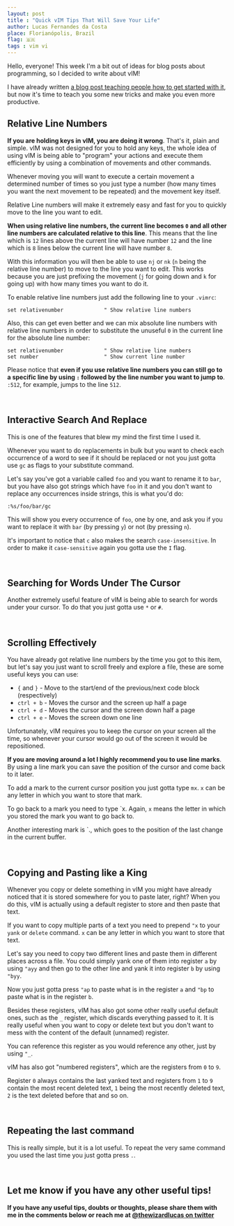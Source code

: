 ```yaml
---
layout: post
title : "Quick vIM Tips That Will Save Your Life"
author: Lucas Fernandes da Costa
place: Florianópolis, Brazil
flag: 🇧🇷
tags : vim vi
---
```


Hello, everyone! This week I'm a bit out of ideas for blog posts about programming, so I decided to write about vIM!

I have already written [a blog post teaching people how to get started with it](/2016/09/25/How-I-Learned-to-Stop-Worrying-and-Love-vIM.html), but now it's time to teach you some new tricks and make you even more productive.


## **Relative Line Numbers**

**If you are holding keys in vIM, you are doing it wrong**. That's it, plain and simple. vIM was not designed for you to hold any keys, the whole idea of using vIM is being able to "program" your actions and execute them efficiently by using a combination of movements and other commands.

Whenever moving you will want to execute a certain movement a determined number of times so you just type a number (how many times you want the next movement to be repeated) and the movement key itself.

Relative Line numbers will make it extremely easy and fast for you to quickly move to the line you want to edit.

**When using relative line numbers, the current line becomes `0` and all other line numbers are calculated relative to this line**. This means that the line which is `12` lines above the current line will have number `12` and the line which is `8` lines below the current line will have number `8`.

With this information you will then be able to use `nj` or `nk` (`n` being the relative line number) to move to the line you want to edit. This works because you are just prefixing the movement (`j` for going down and `k` for going up) with how many times you want to do it.

To enable relative line numbers just add the following line to your `.vimrc`:

```
set relativenumber             " Show relative line numbers
```

Also, this can get even better and we can mix absolute line numbers with relative line numbers in order to substitute the unuseful `0` in the current line for the absolute line number:

```
set relativenumber             " Show relative line numbers
set number                     " Show current line number
```

Please notice that **even if you use relative line numbers you can still go to a specific line by using `:` followed by the line number you want to jump to**. `:512`, for example, jumps to the line `512`.

<br>

## **Interactive Search And Replace**

This is one of the features that blew my mind the first time I used it.

Whenever you want to do replacements in bulk but you want to check each occurrence of a word to see if it should be replaced or not you just gotta use `gc` as flags to your substitute command.

Let's say you've got a variable called `foo` and you want to rename it to `bar`, but you have also got strings which have `foo` in it and you don't want to replace any occurrences inside strings, this is what you'd do:

```
:%s/foo/bar/gc
```

This will show you every occurrence of `foo`, one by one, and ask you if you want to replace it with `bar` (by pressing `y`) or not (by pressing `n`).

It's important to notice that `c` also makes the search `case-insensitive`. In order to make it `case-sensitive` again you gotta use the `I` flag.

<br>

## **Searching for Words Under The Cursor**

Another extremely useful feature of vIM is being able to search for words under your cursor. To do that you just gotta use `*` or `#`.

<br>

## **Scrolling Effectively**

You have already got relative line numbers by the time you got to this item, but let's say you just want to scroll freely and explore a file, these are some useful keys you can use:

* `{` and `}` - Move to the start/end of the previous/next code block (respectively)
* `ctrl + b` - Moves the cursor and the screen up half a page
* `ctrl + d` - Moves the cursor and the screen down half a page
* `ctrl + e` - Moves the screen down one line

Unfortunately, vIM requires you to keep the cursor on your screen all the time, so whenever your cursor would go out of the screen it would be repositioned.

**If you are moving around a lot I highly recommend you to use line marks**. By using a line mark you can save the position of the cursor and come back to it later.

To add a mark to the current cursor position you just gotta type `mx`. `x` can be any letter in which you want to store that mark.

To go back to a mark you need to type \`x. Again, `x` means the letter in which you stored the mark you want to go back to.

Another interesting mark is \`., which goes to the position of the last change in the current buffer.

<br>

## **Copying and Pasting like a King**

Whenever you copy or delete something in vIM you might have already noticed that it is stored somewhere for you to paste later, right? When you do this, vIM is actually using a default register to store and then paste that text.

If you want to copy multiple parts of a text you need to prepend `"x` to your `yank` or `delete` command. `x` can be any letter in which you want to store that text.

Let's say you need to copy two different lines and paste them in different places across a file. You could simply yank one of them into register `a` by using `"ayy` and then go to the other line and yank it into register `b` by using `"byy`.

Now you just gotta press `"ap` to paste what is in the register `a` and `"bp` to paste what is in the register `b`.

Besides these registers, vIM has also got some other really useful default ones, such as the `_` register, which discards everything passed to it. It is really useful when you want to copy or delete text but you don't want to mess with the content of the default (unnamed) register.

You can reference this register as you would reference any other, just by using `"_`.

vIM has also got "numbered registers", which are the registers from `0` to `9`.

Register `0` always contains the last yanked text and registers from `1` to `9` contain the most recent deleted text, `1` being the most recently deleted text, `2` is the text deleted before that and so on.

<br>

## **Repeating the last command**

This is really simple, but it is a lot useful. To repeat the very same command you used the last time you just gotta press `.`.

<br>

## Let me know if you have any other useful tips!

**If you have any useful tips, doubts or thoughts, please share them with me in the comments below or reach me at [@thewizardlucas on twitter](https://twitter.com/thewizardlucas)**
